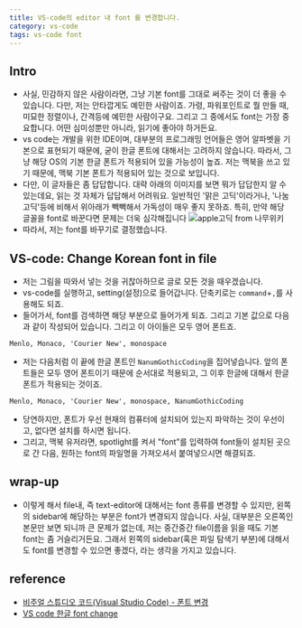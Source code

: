 ```yaml
---
title: VS-code의 editor 내 font 를 변경합니다.
category: vs-code
tags: vs-code font
---
```


## Intro

- 사실, 민감하지 않은 사람이라면, 그냥 기본 font를 그대로 써주는 것이 더 좋을 수 있습니다. 다만, 저는 안타깝게도 예민한 사람이죠. 가령, 파워포인트로 뭘 만들 때, 미묘한 정렬이나, 간격등에 예민한 사람이구요. 그리고 그 중에서도 font는 가장 중요합니다. 어떤 심미성뿐만 아니라, 읽기에 좋아야 하거든요.
- vs code는 개발을 위한 IDE이며, 대부분의 프로그래밍 언어들은 영어 알파벳을 기본으로 표현되기 때문에, 굳이 한글 폰트에 대해서는 고려하지 않습니다. 따라서, 그냥 해당 OS의 기본 한글 폰트가 적용되어 있을 가능성이 높죠. 저는 맥북을 쓰고 있기 때문에, 맥북 기본 폰트가 적용되어 있는 것으로 보입니다.
- 다만, 이 글자들은 좀 답답합니다. 대략 아래의 이미지를 보면 뭐가 답답한지 알 수 있는데요, 읽는 것 자체가 답답해서 어려워요. 일반적인 '맑은 고딕'이라거나, '나눔고딕'등에 비해서 위아래가 빽빽해서 가독성이 매우 좋지 못하죠. 특히, 만약 해당 글꼴을 font로 바꾼다면 문제는 더욱 심각해집니다
![apple고딕 from 나무위키](https://w.namu.la/s/0efe0ba7cb3693255e8523190a95bc3a8639e23d99af1a6b838814865664ac86d86752875f730d16c96ca06256d0bc3f76f2db563179d9936c5714fc8c3a48b645851bf5aa56a07aedfbe687a73219e546bffb54e54dacfad4deefe786ded183)
- 따라서, 저는 font를 바꾸기로 결정했습니다.

## VS-code: Change Korean font in file

- 저는 그림을 따와서 넣는 것을 귀찮아하므로 글로 모든 것을 때우겠습니다.
- vs-code를 실행하고, setting(설정)으로 들어갑니다. 단축키로는 `command`+`,`를 사용해도 되죠.
- 들어가서, font를 검색하면 해당 부분으로 들어가게 되죠. 그리고 기본 값으로 다음과 같이 작성되어 있습니다. 그리고 이 아이들은 모두 영어 폰트죠.

```nothing
Menlo, Monaco, 'Courier New', monospace
```

- 저는 다음처럼 이 끝에 한글 폰트인 `NanumGothicCoding`을 집어넣습니다. 앞의 폰트들은 모두 영어 폰트이기 때문에 순서대로 적용되고, 그 이후 한글에 대해서 한글폰트가 적용되는 것이죠.

```nothing
Menlo, Monaco, 'Courier New', monospace, NanumGothicCoding
```

- 당연하지만, 폰트가 우선 현재의 컴퓨터에 설치되어 있는지 파악하는 것이 우선이고, 없다면 설치를 하시면 됩니다.
- 그리고, 맥북 유저라면, spotlight를 켜서 "font"를 입력하여 font들이 설치된 곳으로 간 다음, 원하는 font의 파일명을 가져오셔서 붙여넣으시면 해결되죠.

## wrap-up

- 이렇게 해서 file내, 즉 text-editor에 대해서는 font 종류를 변경할 수 있지만, 왼쪽의 sidebar에 해당하는 부분은 font가 변경되지 않습니다. 사실, 대부분은 오른쪽인 본문만 보면 되니까 큰 문제가 없는데, 저는 중간중간 file이름을 읽을 때도 기본 font는 좀 거슬리거든요. 그래서 왼쪽의 sidebar(혹은 파일 탐색기 부분)에 대해서도 font를 변경할 수 있으면 좋겠다, 라는 생각을 가지고 있습니다.

## reference

- [비주얼 스튜디오 코드(Visual Studio Code) - 폰트 변경](https://recoveryman.tistory.com/385)
- [VS code 한글 font change](https://tttsss77.tistory.com/97)
